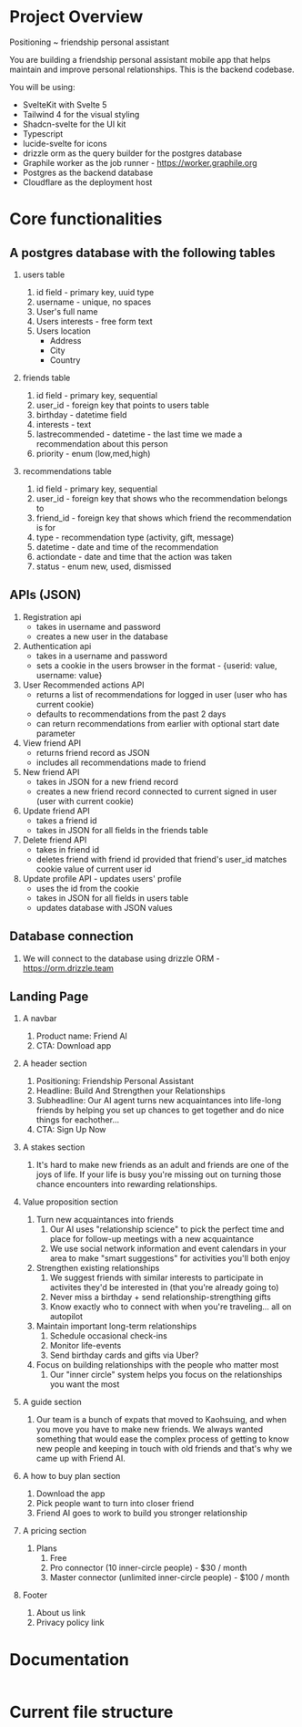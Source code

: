 # Project Overview

Positioning ~ friendship personal assistant

You are building a friendship personal assistant mobile app that helps maintain and improve personal relationships.
This is the backend codebase.

You will be using: 
- SvelteKit with Svelte 5
- Tailwind 4 for the visual styling
- Shadcn-svelte for the UI kit
- Typescript
- lucide-svelte for icons
- drizzle orm as the query builder for the postgres database
- Graphile worker as the job runner - https://worker.graphile.org
- Postgres as the backend database
- Cloudflare as the deployment host

# Core functionalities

## A postgres database with the following tables
1. users table
    1. id field - primary key, uuid type
    2. username - unique, no spaces
    2. User's full name
    3. Users interests - free form text
    4. Users location
        - Address
        - City
        - Country

2. friends table
    1. id field - primary key, sequential
    2. user_id - foreign key that points to users table
    3. birthday - datetime field
    4. interests - text
    5. lastrecommended - datetime - the last time we made a recommendation about this person
    6. priority - enum (low,med,high)

3. recommendations table
    1. id field - primary key, sequential
    2. user_id - foreign key that shows who the recommendation belongs to
    3. friend_id - foreign key that shows which friend the recommendation is for
    4. type - recommendation type (activity, gift, message)
    5. datetime - date and time of the recommendation
    6. actiondate - date and time that the action was taken
    7. status - enum new, used, dismissed

## APIs (JSON)
1. Registration api
    - takes in username and password
    - creates a new user in the database
2. Authentication api 
    - takes in a username and password
    - sets a cookie in the users browser in the format - {userid: value, username: value}
3. User Recommended actions API
    - returns a list of recommendations for logged in user (user who has current cookie)
    - defaults to recommendations from the past 2 days
    - can return recommendations from earlier with optional start date parameter
4. View friend API
    - returns friend record as JSON
    - includes all recommendations made to friend
5. New friend API
    - takes in JSON for a new friend record
    - creates a new friend record connected to current signed in user (user with current cookie)
6. Update friend API
    - takes a friend id
    - takes in JSON for all fields in the friends table
7. Delete friend API
    - takes in friend id
    - deletes friend with friend id provided that friend's user_id matches cookie value of current user id
8. Update profile API - updates users' profile
    - uses the id from the cookie
    - takes in JSON for all fields in users table
    - updates database with JSON values

## Database connection

1. We will connect to the database using drizzle ORM - https://orm.drizzle.team

## Landing Page
1. A navbar
    1. Product name: Friend AI
    2. CTA: Download app

1. A header section
    1. Positioning: Friendship Personal Assistant
    2. Headline: Build And Strengthen your Relationships
    3. Subheadline: Our AI agent turns new acquaintances into life-long friends by helping you set up chances to get together
    and do nice things for eachother...
    4. CTA: Sign Up Now

2. A stakes section
    1. It's hard to make new friends as an adult and friends are one of the joys of life. If your life is busy you're missing out on turning those chance encounters into rewarding relationships.

3. Value proposition section
    1. Turn new acquaintances into friends
        1. Our AI uses "relationship science" to pick the perfect time and place for follow-up meetings with a new acquaintance
        2. We use social network information and event calendars in your area to make "smart suggestions" for activities you'll both enjoy
    2. Strengthen existing relationships
        1. We suggest friends with similar interests to participate in activites they'd be interested in (that you're already going to)
        2. Never miss a birthday + send relationship-strengthing gifts
        3. Know exactly who to connect with when you're traveling... all on autopilot
    3. Maintain important long-term relationships
        1. Schedule occasional check-ins
        2. Monitor life-events
        3. Send birthday cards and gifts via Uber?
    4. Focus on building relationships with the people who matter most
        1. Our "inner circle" system helps you focus on the relationships you want the most

4. A guide section
    1. Our team is a bunch of expats that moved to Kaohsuing, and when you move you have to make new friends. We always wanted something that would ease the complex process of getting to know new people and keeping in touch with old friends and that's why we came up with Friend AI.

5. A how to buy plan section
    1. Download the app
    2. Pick people want to turn into closer friend
    3. Friend AI goes to work to build you stronger relationship

6. A pricing section
    1. Plans
        1. Free
        2. Pro connector (10 inner-circle people) - $30 / month
        3. Master connector (unlimited inner-circle people) - $100 / month

7. Footer
    1. About us link
    2. Privacy policy link

# Documentation

```
```

# Current file structure

